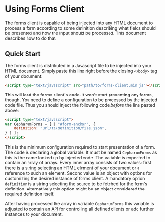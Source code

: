 # Using Forms Client

The forms client is capable of being injected into any HTML document to process a form according to some definition describing what fields should be presented and how the input should be processed. This document describes how to do that.

## Quick Start

The forms client is distributed in a Javascript file to be injected into your HTML document. Simply paste this line right before the closing `</body>` tag of your document:

```html
<script type="text/javascript" src="path/to/forms-client.min.js"></script>
```

This will load the forms client's code. It won't start presenting any forms, though. You need to define a configuration to be processed by the injected code file. Thus you should inject the following code _before_ the line pasted above:

```html
<script type="text/javascript">
var CepharumForms = [ [ "#form-anchor", {
	definition: "url/to/definition/file.json",
} ] ];
</script> 
```

This is the minimum configuration required to start presentation of a form. The code is declaring a global variable. It must be named `CepharumForms` as this is the name looked up by injected code. The variable is expected to contain an array of arrays. Every inner array consists of two values: first there is a string selecting an HTML element of your document or a reference to such an element. Second value is an object with options for customizing the desired instance of forms client. A mandatory option `definition` is a string selecting the source to be fetched for the form's definition. Alternatively this option might be an object considered the required definition itself.

After having processed the array in variable `CepharumForms` this variable is adjusted to contain an [API](api.md) for controlling all defined clients or add further instances to your document.
